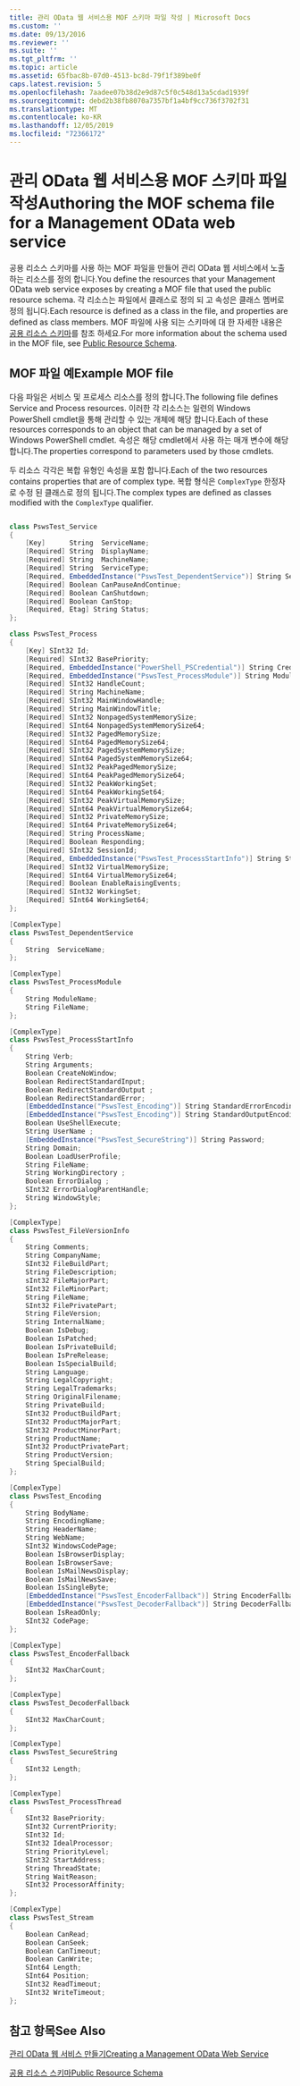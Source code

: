 ```yaml
---
title: 관리 OData 웹 서비스용 MOF 스키마 파일 작성 | Microsoft Docs
ms.custom: ''
ms.date: 09/13/2016
ms.reviewer: ''
ms.suite: ''
ms.tgt_pltfrm: ''
ms.topic: article
ms.assetid: 65fbac8b-07d0-4513-bc8d-79f1f389be0f
caps.latest.revision: 5
ms.openlocfilehash: 7aadee07b38d2e9d87c5f0c548d13a5cdad1939f
ms.sourcegitcommit: debd2b38fb8070a7357bf1a4bf9cc736f3702f31
ms.translationtype: MT
ms.contentlocale: ko-KR
ms.lasthandoff: 12/05/2019
ms.locfileid: "72366172"
---
```

# <a name="authoring-the-mof-schema-file-for-a-management-odata-web-service"></a><span data-ttu-id="71619-102">관리 OData 웹 서비스용 MOF 스키마 파일 작성</span><span class="sxs-lookup"><span data-stu-id="71619-102">Authoring the MOF schema file for a Management OData web service</span></span>

<span data-ttu-id="71619-103">공용 리소스 스키마를 사용 하는 MOF 파일을 만들어 관리 OData 웹 서비스에서 노출 하는 리소스를 정의 합니다.</span><span class="sxs-lookup"><span data-stu-id="71619-103">You define the resources that your Management OData web service exposes by creating a MOF file that used the public resource schema.</span></span> <span data-ttu-id="71619-104">각 리소스는 파일에서 클래스로 정의 되 고 속성은 클래스 멤버로 정의 됩니다.</span><span class="sxs-lookup"><span data-stu-id="71619-104">Each resource is defined as a class in the file, and properties are defined as class members.</span></span> <span data-ttu-id="71619-105">MOF 파일에 사용 되는 스키마에 대 한 자세한 내용은 [공용 리소스 스키마](./public-resource-schema.md)를 참조 하세요.</span><span class="sxs-lookup"><span data-stu-id="71619-105">For more information about the schema used in the MOF file, see [Public Resource Schema](./public-resource-schema.md).</span></span>

## <a name="example-mof-file"></a><span data-ttu-id="71619-106">MOF 파일 예</span><span class="sxs-lookup"><span data-stu-id="71619-106">Example MOF file</span></span>

<span data-ttu-id="71619-107">다음 파일은 서비스 및 프로세스 리소스를 정의 합니다.</span><span class="sxs-lookup"><span data-stu-id="71619-107">The following file defines Service and Process resources.</span></span> <span data-ttu-id="71619-108">이러한 각 리소스는 일련의 Windows PowerShell cmdlet을 통해 관리할 수 있는 개체에 해당 합니다.</span><span class="sxs-lookup"><span data-stu-id="71619-108">Each of these resources corresponds to an object that can be managed by a set of Windows PowerShell cmdlet.</span></span> <span data-ttu-id="71619-109">속성은 해당 cmdlet에서 사용 하는 매개 변수에 해당 합니다.</span><span class="sxs-lookup"><span data-stu-id="71619-109">The properties correspond to parameters used by those cmdlets.</span></span>

<span data-ttu-id="71619-110">두 리소스 각각은 복합 유형인 속성을 포함 합니다.</span><span class="sxs-lookup"><span data-stu-id="71619-110">Each of the two resources contains properties that are of complex type.</span></span> <span data-ttu-id="71619-111">복합 형식은 `ComplexType` 한정자로 수정 된 클래스로 정의 됩니다.</span><span class="sxs-lookup"><span data-stu-id="71619-111">The complex types are defined as classes modified with the `ComplexType` qualifier.</span></span>

```csharp

class PswsTest_Service
{
    [Key]      String  ServiceName;
    [Required] String  DisplayName;
    [Required] String  MachineName;
    [Required] String  ServiceType;
    [Required, EmbeddedInstance("PswsTest_DependentService")] String ServicesDependentOn [];
    [Required] Boolean CanPauseAndContinue;
    [Required] Boolean CanShutdown;
    [Required] Boolean CanStop;
    [Required, Etag] String Status;
};

class PswsTest_Process
{
    [Key] SInt32 Id;
    [Required] SInt32 BasePriority;
    [Required, EmbeddedInstance("PowerShell_PSCredential")] String Credential;
    [Required, EmbeddedInstance("PswsTest_ProcessModule")] String Modules[];
    [Required] SInt32 HandleCount;
    [Required] String MachineName;
    [Required] SInt32 MainWindowHandle;
    [Required] String MainWindowTitle;
    [Required] SInt32 NonpagedSystemMemorySize;
    [Required] SInt64 NonpagedSystemMemorySize64;
    [Required] SInt32 PagedMemorySize;
    [Required] SInt64 PagedMemorySize64;
    [Required] SInt32 PagedSystemMemorySize;
    [Required] SInt64 PagedSystemMemorySize64;
    [Required] SInt32 PeakPagedMemorySize;
    [Required] SInt64 PeakPagedMemorySize64;
    [Required] SInt32 PeakWorkingSet;
    [Required] SInt64 PeakWorkingSet64;
    [Required] SInt32 PeakVirtualMemorySize;
    [Required] SInt64 PeakVirtualMemorySize64;
    [Required] SInt32 PrivateMemorySize;
    [Required] SInt64 PrivateMemorySize64;
    [Required] String ProcessName;
    [Required] Boolean Responding;
    [Required] SInt32 SessionId;
    [Required, EmbeddedInstance("PswsTest_ProcessStartInfo")] String StartInfo;
    [Required] SInt32 VirtualMemorySize;
    [Required] SInt64 VirtualMemorySize64;
    [Required] Boolean EnableRaisingEvents;
    [Required] SInt32 WorkingSet;
    [Required] SInt64 WorkingSet64;
};

[ComplexType]
class PswsTest_DependentService
{
    String  ServiceName;
};

[ComplexType]
class PswsTest_ProcessModule
{
    String ModuleName;
    String FileName;
};

[ComplexType]
class PswsTest_ProcessStartInfo
{
    String Verb;
    String Arguments;
    Boolean CreateNoWindow;
    Boolean RedirectStandardInput;
    Boolean RedirectStandardOutput ;
    Boolean RedirectStandardError;
    [EmbeddedInstance("PswsTest_Encoding")] String StandardErrorEncoding;
    [EmbeddedInstance("PswsTest_Encoding")] String StandardOutputEncoding;
    Boolean UseShellExecute;
    String UserName ;
    [EmbeddedInstance("PswsTest_SecureString")] String Password;
    String Domain;
    Boolean LoadUserProfile;
    String FileName;
    String WorkingDirectory ;
    Boolean ErrorDialog ;
    SInt32 ErrorDialogParentHandle;
    String WindowStyle;
};

[ComplexType]
class PswsTest_FileVersionInfo
{
    String Comments;
    String CompanyName;
    SInt32 FileBuildPart;
    String FileDescription;
    sInt32 FileMajorPart;
    SInt32 FileMinorPart;
    String FileName;
    SInt32 FilePrivatePart;
    String FileVersion;
    String InternalName;
    Boolean IsDebug;
    Boolean IsPatched;
    Boolean IsPrivateBuild;
    Boolean IsPreRelease;
    Boolean IsSpecialBuild;
    String Language;
    String LegalCopyright;
    String LegalTrademarks;
    String OriginalFilename;
    String PrivateBuild;
    SInt32 ProductBuildPart;
    SInt32 ProductMajorPart;
    SInt32 ProductMinorPart;
    String ProductName;
    SInt32 ProductPrivatePart;
    String ProductVersion;
    String SpecialBuild;
};

[ComplexType]
class PswsTest_Encoding
{
    String BodyName;
    String EncodingName;
    String HeaderName;
    String WebName;
    SInt32 WindowsCodePage;
    Boolean IsBrowserDisplay;
    Boolean IsBrowserSave;
    Boolean IsMailNewsDisplay;
    Boolean IsMailNewsSave;
    Boolean IsSingleByte;
    [EmbeddedInstance("PswsTest_EncoderFallback")] String EncoderFallback;
    [EmbeddedInstance("PswsTest_DecoderFallback")] String DecoderFallback;
    Boolean IsReadOnly;
    SInt32 CodePage;
};

[ComplexType]
class PswsTest_EncoderFallback
{
    SInt32 MaxCharCount;
};

[ComplexType]
class PswsTest_DecoderFallback
{
    SInt32 MaxCharCount;
};

[ComplexType]
class PswsTest_SecureString
{
    SInt32 Length;
};

[ComplexType]
class PswsTest_ProcessThread
{
    SInt32 BasePriority;
    SInt32 CurrentPriority;
    SInt32 Id;
    SInt32 IdealProcessor;
    String PriorityLevel;
    SInt32 StartAddress;
    String ThreadState;
    String WaitReason;
    SInt32 ProcessorAffinity;
};

[ComplexType]
class PswsTest_Stream
{
    Boolean CanRead;
    Boolean CanSeek;
    Boolean CanTimeout;
    Boolean CanWrite;
    SInt64 Length;
    SInt64 Position;
    SInt32 ReadTimeout;
    SInt32 WriteTimeout;
};

```

## <a name="see-also"></a><span data-ttu-id="71619-112">참고 항목</span><span class="sxs-lookup"><span data-stu-id="71619-112">See Also</span></span>

[<span data-ttu-id="71619-113">관리 OData 웹 서비스 만들기</span><span class="sxs-lookup"><span data-stu-id="71619-113">Creating a Management OData Web Service</span></span>](./creating-a-management-odata-web-service.md)

[<span data-ttu-id="71619-114">공용 리소스 스키마</span><span class="sxs-lookup"><span data-stu-id="71619-114">Public Resource Schema</span></span>](./public-resource-schema.md)